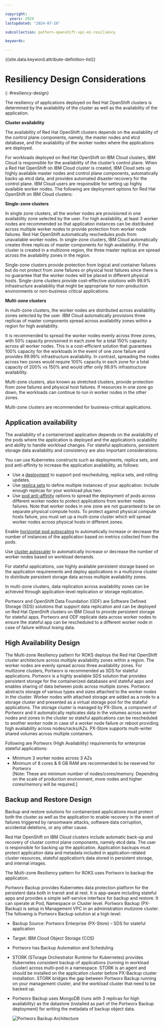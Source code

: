 ```yaml
---

copyright:
  years: 2024
lastupdated: "2024-07-26"

subcollection: pattern-openshift-vpc-mz-resiliency

keywords:

---
```


{{site.data.keyword.attribute-definition-list}}

# Resiliency Design Considerations
{: #resiliency-design}

The resiliency of applications deployed on Red Hat OpenShift clusters is determined by the availability of the cluster as well as the availability of the application.

**Cluster availability**

The availability of Red Hat OpenShift clusters depends on the availability of the control plane components, namely, the master nodes and etcd database, and the availability of the worker nodes where the applications are deployed.

For workloads deployed on Red Hat OpenShift on IBM Cloud clusters, IBM Cloud is responsible for the availability of the cluster’s control plane. When a Red Hat OpenShift on IBM Cloud cluster is created, IBM Cloud sets up highly available master nodes and control plane components, automatically backs up etcd data, and provides automated disaster recovery for the control plane. IBM Cloud users are responsible for setting up highly available worker nodes. The following are deployment options for Red Hat OpenShift on IBM Cloud clusters:

**Single-zone clusters**

In single zone clusters, all the worker nodes are provisioned in one availability zone selected by the user. For high availability, at least 3 worker nodes are recommended so that application instances can be distributed across multiple worker nodes to provide protection from worker node failures. Red Hat OpenShift automatically reschedules pods from unavailable worker nodes. In single-zone clusters, IBM Cloud automatically creates three replicas of master components for high availability. If the cluster is created in a multizone region, the three master replicas are spread across the availability zones in the region.

Single-zone clusters provide protection from logical and container failures but do not protect from zone failures or physical host failures since there is no guarantee that the worker nodes will be placed in different physical hosts. Single-zone clusters provide cost-effective solutions with 99.9% infrastructure availability that might be appropriate for non-production environments or non-business critical applications.

**Multi-zone clusters**

In multi-zone clusters, the worker nodes are distributed across availability zones selected by the user. IBM Cloud automatically provisions three replicas of master components spread across availability zones within a region for high availability.

It is recommended to spread the worker nodes evenly across three zones, with 50% capacity provisioned in each zone for a total 150% capacity across all worker nodes. This is a cost-efficient solution that guarantees 100% capacity for the workloads in the event of one zone failure and provides 99.99% infrastructure availability. In contrast, spreading the nodes across two zones would require 100% capacity in each zone for a total capacity of 200% vs 150% and would offer only 99.9% infrastructure availability.

Multi-zone clusters, also known as stretched clusters, provide protection from zone failures and physical host failures. If resources in one zone go down, the workloads can continue to run in worker nodes in the other zones.

Multi-zone clusters are recommended for business-critical applications.

## Application availability

The availability of a containerized application depends on the availability of the pods where the application is deployed and the application’s scalability and ability to handle workload changes. For stateful applications, persistent storage data availability and consistency are also important considerations.

You can use Kubernetes constructs such as deployments, replica sets, and pod anti-affinity to increase the application availability, as follows:

-   Use a [deployment](https://kubernetes.io/docs/concepts/workloads/controllers/deployment/) to support pod rescheduling, replica sets, and rolling updates.
-   Use [replica sets](https://cloud.ibm.com/docs/openshift?topic=openshift-app#replicaset) to define multiple instances of your application. Include enough replicas for your workload plus two.
-   Use [pod anti-affinity](https://cloud.ibm.com/docs/openshift?topic=openshift-app#affinity) options to spread the deployment of pods across different worker nodes to protect applications from worker nodes failures. Note that worker nodes in one zone are not guaranteed to be on separate physical compute hosts. To protect against physical compute hosts failure, you must set up a multi-zone cluster which will spread worker nodes across physical hosts in different zones.

Enable [horizontal pod autoscaling](https://cloud.ibm.com/docs/openshift?topic=openshift-update_app#app_scaling) to automatically increase or decrease the number of instances of the application based on metrics collected from the pods.

Use [cluster autoscaler](https://cloud.ibm.com/docs/openshift?topic=openshift-cluster-scaling-classic-vpc&interface=ui) to automatically increase or decrease the number of worker nodes based on workload demands.

For stateful applications, use highly available persistent storage based on the application requirements and deploy applications in a multizone cluster to distribute persistent storage data across multiple availability zones.

In multi-zone clusters, data replication across availability zones can be achieved through application-level replication or storage replication.

Portworx and OpenShift Data Foundation (ODF) are Software Defined Storage (SDS) solutions that support data replication and can be deployed on Red Hat OpenShift clusters on IBM Cloud to provide persistent storage for stateful apps. Portworx and ODF replicate data across worker nodes to ensure the stateful app can be rescheduled to a different worker node in case of failure without losing data.

## High Availability Design

The Multi-zone Resiliency pattern for ROKS deploys the Red Hat OpenShift cluster architecture across multiple availability zones within a region. The worker nodes are evenly spread across three availability zones. For multizone clusters, Portworx is recommended as SDS for stateful applications. Portworx is a highly available SDS solution that provides persistent storage for the containerized databases and stateful apps and enables sharing of data between pods across multiple zones. Portworx abstracts storage of various types and sizes attached to the worker nodes in the cluster. Worker nodes with attached storage are added as a node to a storage cluster and presented as a virtual storage pool for the stateful applications. The storage cluster is managed by PX-Store, a component of Portworx and it automatically replicates data in the volumes across worker nodes and zones in the cluster so stateful applications can be rescheduled to another worker node in case of a worker node failure or reboot providing high availability across nodes/racks/AZs. PX-Store supports multi-writer shared volumes across multiple containers.

Following are Portworx (High Availability) requirements for enterprise stateful applications:

-   Minimum 3 worker nodes across 3 AZs
-   Minimum of 8 cores & 8 GB RAM are recommended to be reserved for Portworx  
    [Note: These are minimum number of nodes/cores/memory. Depending on the scale of production environment, more nodes and higher cores/memory will be required.]

## Backup and Restore Design

Backup and restore solutions for containerized applications must protect both the cluster as well as the application to enable recovery in the event of failures triggered by ransomware attacks, software data corruption, accidental deletions, or any other cause.

Red Hat OpenShift on IBM Cloud clusters include automatic back-up and recovery of cluster control plane components, namely etcd data. The user is responsible for backing up the application. Application backups must protect application data and metadata included in application-related cluster resources, stateful application’s data stored in persistent storage, and internal images.

The Multi-zone Resiliency pattern for ROKS uses Portworx to backup the application.

Portworx Backup provides Kubernetes data protection platform for the persistent data both in transit and at rest. It is app-aware including stateful apps and provides a simple self-service interface for backup and restore. It can operate at Pod, Namespace or Cluster level. Portworx Backup (PX-Backup) is setup in Management VPC in an administration mutizone cluster. The following is Portworx Backup solution at a high level:

-   Backup Source: Portworx Enterprise (PX-Store) – SDS for stateful application
-   Target: IBM Cloud Object Storage (COS)
-   Portworx has Backup Automation and Scheduling
-   STORK (STorage Orchestrator Runtime for Kubernetes) provides Kubernetes consistent backup of applications (running in workload cluster) across multi-pod in a namespace. STORK is an agent and should be installed on the application cluster before PX-Backup cluster installation. STORK bridges the gap between Portworx Backup running on your management cluster, and the workload cluster that need to be backed up.
-   Portworx Backup uses MongoDB (runs with 3 replicas for high availability) as the datastore (installed as part of the Portworx Backup deployment) for writing the metadata of backup object data.

    ![Portworx Backup Architecture](image/5615e0b9ada438a79285b0847db0db93.png)
